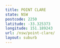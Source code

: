```yaml
---
title: POINT CLARE
state: NSW
postcode: 2250
latitude: -33.325373
longitude: 151.189243
url: /nsw/point-clare/
layout: suburb
---
```

